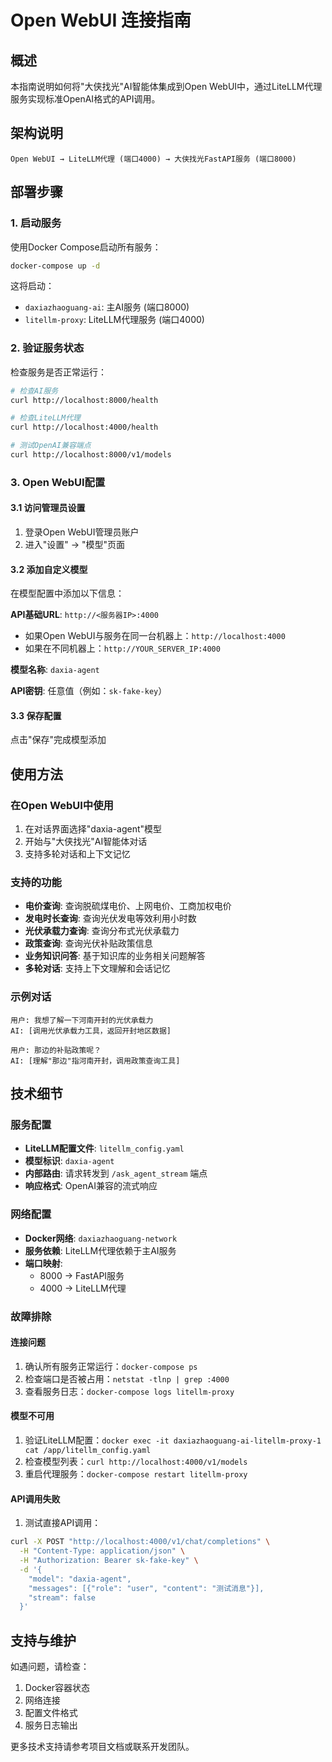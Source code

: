 # Open WebUI 连接指南

## 概述
本指南说明如何将"大侠找光"AI智能体集成到Open WebUI中，通过LiteLLM代理服务实现标准OpenAI格式的API调用。

## 架构说明
```
Open WebUI → LiteLLM代理 (端口4000) → 大侠找光FastAPI服务 (端口8000)
```

## 部署步骤

### 1. 启动服务
使用Docker Compose启动所有服务：
```bash
docker-compose up -d
```

这将启动：
- `daxiazhaoguang-ai`: 主AI服务 (端口8000)
- `litellm-proxy`: LiteLLM代理服务 (端口4000)

### 2. 验证服务状态
检查服务是否正常运行：
```bash
# 检查AI服务
curl http://localhost:8000/health

# 检查LiteLLM代理
curl http://localhost:4000/health

# 测试OpenAI兼容端点
curl http://localhost:8000/v1/models
```

### 3. Open WebUI配置

#### 3.1 访问管理员设置
1. 登录Open WebUI管理员账户
2. 进入"设置" → "模型"页面

#### 3.2 添加自定义模型
在模型配置中添加以下信息：

**API基础URL**: `http://<服务器IP>:4000`
- 如果Open WebUI与服务在同一台机器上：`http://localhost:4000`
- 如果在不同机器上：`http://YOUR_SERVER_IP:4000`

**模型名称**: `daxia-agent`

**API密钥**: 任意值（例如：`sk-fake-key`）

#### 3.3 保存配置
点击"保存"完成模型添加

## 使用方法

### 在Open WebUI中使用
1. 在对话界面选择"daxia-agent"模型
2. 开始与"大侠找光"AI智能体对话
3. 支持多轮对话和上下文记忆

### 支持的功能
- **电价查询**: 查询脱硫煤电价、上网电价、工商加权电价
- **发电时长查询**: 查询光伏发电等效利用小时数
- **光伏承载力查询**: 查询分布式光伏承载力
- **政策查询**: 查询光伏补贴政策信息
- **业务知识问答**: 基于知识库的业务相关问题解答
- **多轮对话**: 支持上下文理解和会话记忆

### 示例对话
```
用户: 我想了解一下河南开封的光伏承载力
AI: [调用光伏承载力工具，返回开封地区数据]

用户: 那边的补贴政策呢？
AI: [理解"那边"指河南开封，调用政策查询工具]
```

## 技术细节

### 服务配置
- **LiteLLM配置文件**: `litellm_config.yaml`
- **模型标识**: `daxia-agent`
- **内部路由**: 请求转发到 `/ask_agent_stream` 端点
- **响应格式**: OpenAI兼容的流式响应

### 网络配置
- **Docker网络**: `daxiazhaoguang-network`
- **服务依赖**: LiteLLM代理依赖于主AI服务
- **端口映射**: 
  - 8000 → FastAPI服务
  - 4000 → LiteLLM代理

### 故障排除

#### 连接问题
1. 确认所有服务正常运行：`docker-compose ps`
2. 检查端口是否被占用：`netstat -tlnp | grep :4000`
3. 查看服务日志：`docker-compose logs litellm-proxy`

#### 模型不可用
1. 验证LiteLLM配置：`docker exec -it daxiazhaoguang-ai-litellm-proxy-1 cat /app/litellm_config.yaml`
2. 检查模型列表：`curl http://localhost:4000/v1/models`
3. 重启代理服务：`docker-compose restart litellm-proxy`

#### API调用失败
1. 测试直接API调用：
```bash
curl -X POST "http://localhost:4000/v1/chat/completions" \
  -H "Content-Type: application/json" \
  -H "Authorization: Bearer sk-fake-key" \
  -d '{
    "model": "daxia-agent",
    "messages": [{"role": "user", "content": "测试消息"}],
    "stream": false
  }'
```

## 支持与维护
如遇问题，请检查：
1. Docker容器状态
2. 网络连接
3. 配置文件格式
4. 服务日志输出

更多技术支持请参考项目文档或联系开发团队。
